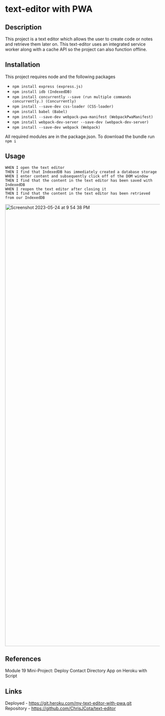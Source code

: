 # text-editor with PWA

## Description
This project is a text editor which allows the user to create code or notes and retrieve them later on. This text-editor uses an integrated service
worker along with a cache API so the project can also function offline.

## Installation
This project requires node and the following packages
* `npm install express (express.js)`
* `npm install idb (IndexedDB)`
* `npm install concurrently --save (run multiple commands concurrently.) (Concurrently)`
* `npm install --save-dev css-loader (CSS-loader)`
* `npm install babel (Babel)`
* `npm install --save-dev webpack-pwa-manifest (WebpackPwaManifest)`
* `npm install webpack-dev-server --save-dev (webpack-dev-server)`
* `npm install --save-dev webpack (Webpack)`

All required modules are in the package.json. To download the bundle run `npm i`

## Usage

``````
WHEN I open the text editor
THEN I find that IndexedDB has immediately created a database storage
WHEN I enter content and subsequently click off of the DOM window
THEN I find that the content in the text editor has been saved with IndexedDB
WHEN I reopen the text editor after closing it
THEN I find that the content in the text editor has been retrieved from our IndexedDB
``````
<img width="1440" alt="Screenshot 2023-05-24 at 9 54 38 PM" src="https://github.com/ChrisJCota/text-editor/assets/118009584/7e34ce95-44a2-4045-a20d-df5100d4ba39">

## References

Module 19 Mini-Project: Deploy Contact Directory App on Heroku with Script

## Links 

Deployed - https://git.heroku.com/my-text-editor-with-pwa.git   <br> 
Repository - https://github.com/ChrisJCota/text-editor
